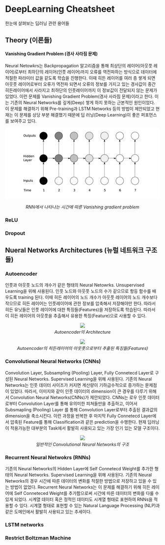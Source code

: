 # DeepLearning Cheatsheet
한눈에 살펴보는 딥러닝 관련 용어들
## Theory (이론들)
#### Vanishing Gradient Problem (경사 사라짐 문제)
Neural Netowkrs는 Backpropagation 알고리즘을 통해 최상단의 레이어(아웃풋 레이어)로부터 최하단의 레이어(인풋 레이어)까지 오류를 역전파하는 방식으로 데이터에 적절한 파라미터 값을 같도록 학습을 진행한다. 이때 히든 레이어를 여러 층 쌓게 되면 아웃풋 레이어로부터 오류가 역전파 되면서 오류의 정보를 가지고 있는 경사값이 중간 히든레이어에서 사라지고 최하단의 인풋레이어까지 이 정보값이 전달되지 않는 문제가 있었다. 이런 문제를 Vanishing Gradient Problem(경사 사라짐 문제)이라고 한다. 이는 기존의 Neural Networks를 깊게(Deep) 쌓게 하지 못하는 근본적인 원인이었다. 이 문제를 해결하기 위해 Pre-training과 LSTM Networks 등의 방법이 제안되었고 현재는 이 문제를 상당 부분 해결했기 때문에 딥 러닝(Deep Learning)이 좋은 퍼포먼스를 보여주고 있다. 

![alt tag](/images/vanishing_gradient_problem.png)
<p align="center">
<i>RNN에서 나타나는 시간에 따른 Vanishing gradient problem</i>
</p>

### ReLU

### Dropout


## Nueral Networks Architectures (뉴럴 네트워크 구조들)
### Autoencoder
인풋과 아웃풋 노드의 개수가 같은 형태의 Neural Netowrks. Unsupervised Learning을 위해 사용된다. 인풋 노드와 아웃풋 노드의 수가 같으므로 항등 함수를 배우도록 training 된다. 이때 히든 레이어의 노드 개수가 아웃풋 레이어의 노드 개수보다 작으므로 히든 레이어는 인풋레이어에 관한 정보를 압축해서 저장해야만 한다. 따라서 히든 유닛들은 인풋 레이어에 대한 특징들(Features)을 저장하도록 학습된다. 따라서 이 히든 레이어의 아웃풋을 추출해서 유용한 특징(Feature)으로 사용할 수 있다.

<p align="center">
<img src="https://raw.githubusercontent.com/solaris33/DeepLearning_Cheatsheet_Kor/master/images/autoencoder_architecture.png">
<br>
<i>Autoencoder의 Architecture</i>
</p>

<p align="center">
<img src="https://raw.githubusercontent.com/solaris33/DeepLearning_Cheatsheet_Kor/master/images/autoencoder_features.png">
<br>
<i>Autoencoder의 히든레이어의 아웃풋으로부터 추출된 특징들(Features)</i>
</p>

### Convolutional Neural Networks (CNNs)
Convolution Layer, Subsampling (Pooling) Layer, Fully Connetecd Layer로 구성된 Neural Networks. Supervised Learning을 위해 사용된다. 기존의 Neural Networks는 인풋 데이터 사이즈가 커지면 계산량이 기하급수적으로 증가하는 문제점이 있었다. 따라서, 이미지와 같이 인풋 데이터의 dimension이 큰 경우를 다루기 위해서 Convolution Neural Networks(CNNs)가 제안되었다. CNNs는 로우 인풋 데이터로부터 Convolution Layer를 통해 유의미한 피쳐들만을 추출하고, 이어서 Subsmapling (Pooling) Layer 를 통해 Convolution Layer로부터 추출된 결과값의 dimension을 축소시킨다. 이런 과정을 반복한 후 마지막 Fully Connetecd Layer에서 압축된 Feature를 통해 Classification과 같은 prediction을 수행한다. 현재 딥러닝이 적용가능한 대부분의 Task에서 활발히 사용되고 있는 가장 인기 있는 모델 구조이다.

<p align="center">
<img src="https://raw.githubusercontent.com/solaris33/DeepLearning_Cheatsheet_Kor/master/images/Convolutional_Neural_Networks.jpeg">
<br>
<i>일반적인 Convolutional Neural Networks의 구조</i>
</p>

### Recurrent Neural Netwokrs (RNNs)
기존의 Neural Networks의 Hidden Layer에 Self Connetecd Weight를 추가한 형태의 Neural Networks. Supervised Learning을 위해 사용된다. 기존의 Neural Networks의 경우 시간에 따른 데이터의 변화를 적절한 방법으로 저장하고 있을 수 있는 방법이 없었다. Recurrent Neural Networks는 이 문제를 해결하기 위해 히든 레이어에 Self Conneteced Weight를 추가함으로써 시간에 따른 데이터의 변화를 다룰 수 있게 되었다. 시계열 데이터 혹은 정적인 데이터도 시계열 형태로 표현하여 RNNs을 적용할 수 있다. 시계열 형태로 표현할 수 있는 Natural Language Processing (NLP)과 같은 도메인에서 활발히 사용되고 있는 추세이다.


### LSTM networks

### Restrict Boltzman Machine
